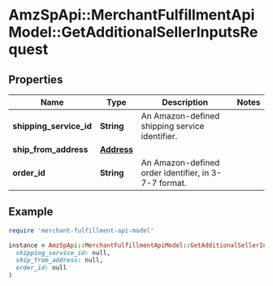 # AmzSpApi::MerchantFulfillmentApiModel::GetAdditionalSellerInputsRequest

## Properties

| Name | Type | Description | Notes |
| ---- | ---- | ----------- | ----- |
| **shipping_service_id** | **String** | An Amazon-defined shipping service identifier. |  |
| **ship_from_address** | [**Address**](Address.md) |  |  |
| **order_id** | **String** | An Amazon-defined order identifier, in 3-7-7 format. |  |

## Example

```ruby
require 'merchant-fulfillment-api-model'

instance = AmzSpApi::MerchantFulfillmentApiModel::GetAdditionalSellerInputsRequest.new(
  shipping_service_id: null,
  ship_from_address: null,
  order_id: null
)
```

